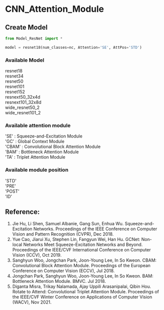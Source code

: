# CNN_Attention_Module

## Create Model

```python  
from Model_ResNet import *
```
```python
model = resnet18(num_classes=nc, Attention='SE', AttPos='STD')  
```  
### Available Model
resnet18  
resnet34  
resnet50  
resnet101  
resnet152  
resnext50_32x4d  
resnext101_32x8d  
wide_resnet50_2  
wide_resnet101_2
### Available attention module
'SE' : Squeeze-and-Excitation Module  
'GC' : Global Context Module  
'CBAM' : Convolutional Block Attention Module  
'BAM' : Bottleneck Attention Module  
'TA' : Triplet Attention Module
### Available module position
'STD'  
'PRE'  
'POST'  
'ID'  

## Reference:  
1. Jie Hu, Li Shen, Samuel Albanie, Gang Sun, Enhua Wu. Squeeze-and-Excitation Networks. Proceedings of the IEEE Conference on Computer Vision and Pattern Recognition (CVPR), Dec 2018.
2. Yue Cao, Jiarui Xu, Stephen Lin, Fangyun Wei, Han Hu. GCNet: Non-local Networks Meet Squeeze-Excitation Networks and Beyond. Proceedings of the IEEE/CVF International Conference on Computer Vision (ICCV), Oct  2019.
3. Sanghyun Woo, Jongchan Park, Joon-Young Lee, In So Kweon. CBAM: Convolutional Block Attention Module. Proceedings of the European Conference on Computer Vision (ECCV), Jul 2018.
4. Jongchan Park, Sanghyun Woo, Joon-Young Lee, In So Kweon. BAM: Bottleneck Attention Module. BMVC. Jul 2018.
5. Diganta Misra, Trikay Nalamada, Ajay Uppili Arasanipalai, Qibin Hou. Rotate to Attend: Convolutional Triplet Attention Module. Proceedings of the IEEE/CVF Winter Conference on Applications of Computer Vision (WACV), Nov 2021.